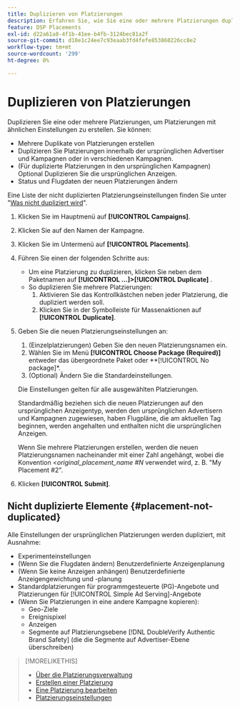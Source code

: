 ```yaml
---
title: Duplizieren von Platzierungen
description: Erfahren Sie, wie Sie eine oder mehrere Platzierungen duplizieren.
feature: DSP Placements
exl-id: d22a61a8-4f1b-41ee-b4fb-3124bec81a2f
source-git-commit: d10e1c24ee7c93eaab3fd4fefe853860226cc8e2
workflow-type: tm+mt
source-wordcount: '299'
ht-degree: 0%

---
```


# Duplizieren von Platzierungen

<!-- Some placements don't have this option. Clarify which placement types aren't eligible -- is it PG placements, or all placements using private inventory? And anything else? -->

Duplizieren Sie eine oder mehrere Platzierungen, um Platzierungen mit ähnlichen Einstellungen zu erstellen. Sie können:

* Mehrere Duplikate von Platzierungen erstellen
* Duplizieren Sie Platzierungen innerhalb der ursprünglichen Advertiser und Kampagnen oder in verschiedenen Kampagnen.
* (Für duplizierte Platzierungen in den ursprünglichen Kampagnen) Optional Duplizieren Sie die ursprünglichen Anzeigen.
* Status und Flugdaten der neuen Platzierungen ändern

Eine Liste der nicht duplizierten Platzierungseinstellungen finden Sie unter &quot;[Was nicht dupliziert wird](#placement-not-duplicated)&quot;.

1. Klicken Sie im Hauptmenü auf **[!UICONTROL Campaigns]**.
1. Klicken Sie auf den Namen der Kampagne.
1. Klicken Sie im Untermenü auf **[!UICONTROL Placements]**.
1. Führen Sie einen der folgenden Schritte aus:
   * Um eine Platzierung zu duplizieren, klicken Sie neben dem Paketnamen auf **[!UICONTROL ...]>[!UICONTROL Duplicate]** .
   * So duplizieren Sie mehrere Platzierungen:
      1. Aktivieren Sie das Kontrollkästchen neben jeder Platzierung, die dupliziert werden soll.
      1. Klicken Sie in der Symbolleiste für Massenaktionen auf **[!UICONTROL Duplicate]**.
1. Geben Sie die neuen Platzierungseinstellungen an:
   1. (Einzelplatzierungen) Geben Sie den neuen Platzierungsnamen ein.
   1. Wählen Sie im Menü **[!UICONTROL Choose Package (Required)]** entweder das übergeordnete Paket oder **[!UICONTROL No package]*.
   1. (Optional) Ändern Sie die Standardeinstellungen.

   Die Einstellungen gelten für alle ausgewählten Platzierungen.

   Standardmäßig beziehen sich die neuen Platzierungen auf den ursprünglichen Anzeigentyp, werden den ursprünglichen Advertisern und Kampagnen zugewiesen, haben Flugpläne, die am aktuellen Tag beginnen, werden angehalten und enthalten nicht die ursprünglichen Anzeigen.

   Wenn Sie mehrere Platzierungen erstellen, werden die neuen Platzierungsnamen nacheinander mit einer Zahl angehängt, wobei die Konvention &lt;*original_placement_name #N* verwendet wird, z. B. &quot;My Placement #2&quot;.

1. Klicken **[!UICONTROL Submit]**.

## Nicht duplizierte Elemente {#placement-not-duplicated}

Alle Einstellungen der ursprünglichen Platzierungen werden dupliziert, mit Ausnahme:

* Experimenteinstellungen
* (Wenn Sie die Flugdaten ändern) Benutzerdefinierte Anzeigenplanung
* (Wenn Sie keine Anzeigen anhängen) Benutzerdefinierte Anzeigengewichtung und -planung
* Standardplatzierungen für programmgesteuerte (PG)-Angebote und Platzierungen für [!UICONTROL Simple Ad Serving]-Angebote
* (Wenn Sie Platzierungen in eine andere Kampagne kopieren):
   * Geo-Ziele
   * Ereignispixel
   * Anzeigen
   * Segmente auf Platzierungsebene [!DNL DoubleVerify Authentic Brand Safety] (die die Segmente auf Advertiser-Ebene überschreiben)

>[!MORELIKETHIS]
>
>* [Über die Platzierungsverwaltung](placement-about.md)
>* [Erstellen einer Platzierung](placement-create.md)
>* [Eine Platzierung bearbeiten](placement-edit.md)
>* [Platzierungseinstellungen](placement-settings.md)

